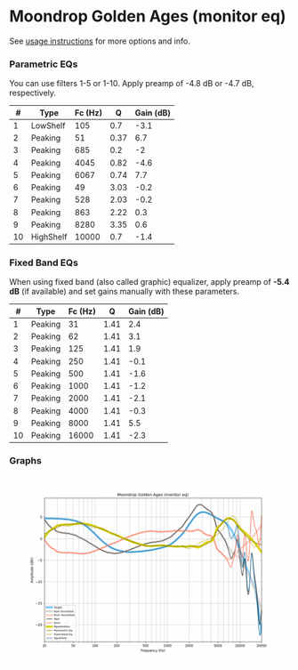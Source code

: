 # Moondrop Golden Ages (monitor eq)
See [usage instructions](https://github.com/jaakkopasanen/AutoEq#usage) for more options and info.

### Parametric EQs
You can use filters 1-5 or 1-10. Apply preamp of -4.8 dB or -4.7 dB, respectively.

|   # | Type      |   Fc (Hz) |    Q |   Gain (dB) |
|-----|-----------|-----------|------|-------------|
|   1 | LowShelf  |       105 | 0.7  |        -3.1 |
|   2 | Peaking   |        51 | 0.37 |         6.7 |
|   3 | Peaking   |       685 | 0.2  |        -2   |
|   4 | Peaking   |      4045 | 0.82 |        -4.6 |
|   5 | Peaking   |      6067 | 0.74 |         7.7 |
|   6 | Peaking   |        49 | 3.03 |        -0.2 |
|   7 | Peaking   |       528 | 2.03 |        -0.2 |
|   8 | Peaking   |       863 | 2.22 |         0.3 |
|   9 | Peaking   |      8280 | 3.35 |         0.6 |
|  10 | HighShelf |     10000 | 0.7  |        -1.4 |

### Fixed Band EQs
When using fixed band (also called graphic) equalizer, apply preamp of **-5.4 dB** (if available) and set gains manually with these parameters.

|   # | Type    |   Fc (Hz) |    Q |   Gain (dB) |
|-----|---------|-----------|------|-------------|
|   1 | Peaking |        31 | 1.41 |         2.4 |
|   2 | Peaking |        62 | 1.41 |         3.1 |
|   3 | Peaking |       125 | 1.41 |         1.9 |
|   4 | Peaking |       250 | 1.41 |        -0.1 |
|   5 | Peaking |       500 | 1.41 |        -1.6 |
|   6 | Peaking |      1000 | 1.41 |        -1.2 |
|   7 | Peaking |      2000 | 1.41 |        -2.1 |
|   8 | Peaking |      4000 | 1.41 |        -0.3 |
|   9 | Peaking |      8000 | 1.41 |         5.5 |
|  10 | Peaking |     16000 | 1.41 |        -2.3 |

### Graphs
![](./Moondrop%20Golden%20Ages%20(monitor%20eq).png)
